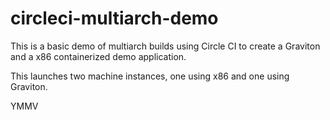 # circleci-multiarch-demo

This is a basic demo of multiarch builds using Circle CI to create a Graviton and a x86 containerized demo application.

This launches two machine instances, one using x86 and one using Graviton.

YMMV

